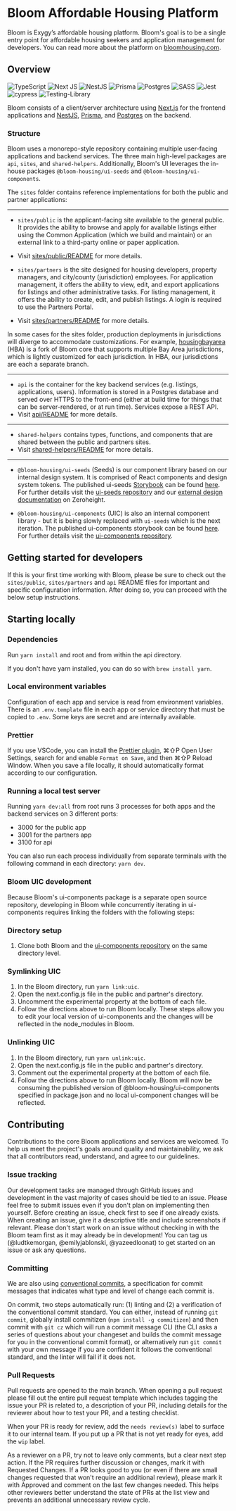 # Bloom Affordable Housing Platform

Bloom is Exygy’s affordable housing platform. Bloom's goal is to be a single entry point for affordable housing seekers and application management for developers. You can read more about the platform on [bloomhousing.com](https://bloomhousing.com/).

## Overview

![TypeScript](https://img.shields.io/badge/typescript-%23007ACC.svg?style=for-the-badge&logo=typescript&logoColor=white) ![Next JS](https://img.shields.io/badge/Next-black?style=for-the-badge&logo=next.js&logoColor=white) ![NestJS](https://img.shields.io/badge/nestjs-%23E0234E.svg?style=for-the-badge&logo=nestjs&logoColor=white) ![Prisma](https://img.shields.io/badge/Prisma-3982CE?style=for-the-badge&logo=Prisma&logoColor=white) ![Postgres](https://img.shields.io/badge/postgres-%23316192.svg?style=for-the-badge&logo=postgresql&logoColor=white) ![SASS](https://img.shields.io/badge/SASS-hotpink.svg?style=for-the-badge&logo=SASS&logoColor=white) ![Jest](https://img.shields.io/badge/-jest-%23C21325?style=for-the-badge&logo=jest&logoColor=white) ![cypress](https://img.shields.io/badge/-cypress-%23E5E5E5?style=for-the-badge&logo=cypress&logoColor=058a5e) ![Testing-Library](https://img.shields.io/badge/-TestingLibrary-%23E33332?style=for-the-badge&logo=testing-library&logoColor=white)

Bloom consists of a client/server architecture using [Next.js](https://nextjs.org) for the frontend applications and [NestJS](https://nestjs.com), [Prisma](https://www.prisma.io/), and [Postgres](https://www.postgresql.org/) on the backend.

### Structure

Bloom uses a monorepo-style repository containing multiple user-facing applications and backend services. The three main high-level packages are `api`, `sites`, and `shared-helpers`. Additionally, Bloom's UI leverages the in-house packages `@bloom-housing/ui-seeds` and `@bloom-housing/ui-components`.

The `sites` folder contains reference implementations for both the public and partner applications:

---

- `sites/public` is the applicant-facing site available to the general public. It provides the ability to browse and apply for available listings either using the Common Application (which we build and maintain) or an external link to a third-party online or paper application.
- Visit [sites/public/README](https://github.com/bloom-housing/bloom/blob/main/sites/public/README.md) for more details.

- `sites/partners` is the site designed for housing developers, property managers, and city/county (jurisdiction) employees. For application management, it offers the ability to view, edit, and export applications for listings and other administrative tasks. For listing management, it offers the ability to create, edit, and publish listings. A login is required to use the Partners Portal.
- Visit [sites/partners/README](https://github.com/bloom-housing/bloom/blob/main/sites/partners/README.md) for more details.

In some cases for the sites folder, production deployments in jurisdictions will diverge to accommodate customizations. For example, [housingbayarea](https://github.com/housingbayarea/bloom) (HBA) is a fork of Bloom core that supports multiple Bay Area jurisdictions, which is lightly customized for each jurisdiction. In HBA, our jurisdictions are each a separate branch.

---

- `api` is the container for the key backend services (e.g. listings, applications, users). Information is stored in a Postgres database and served over HTTPS to the front-end (either at build time for things that can be server-rendered, or at run time). Services expose a REST API.
- Visit [api/README](https://github.com/bloom-housing/bloom/blob/main/api/README.md) for more details.

---

- `shared-helpers` contains types, functions, and components that are shared between the public and partners sites.
- Visit [shared-helpers/README](https://github.com/bloom-housing/bloom/blob/main/shared-helpers/README.md) for more details.

---

- `@bloom-housing/ui-seeds` (Seeds) is our component library based on our internal design system. It is comprised of React components and design system tokens. The published ui-seeds [Storybook](https://storybook.js.org/) can be found [here](https://storybook-ui-seeds.netlify.app/?path=/story/tokens-introduction--page). For further details visit the [ui-seeds repository](https://github.com/bloom-housing/ui-seeds) and our [external design documentation](https://zeroheight.com/5e69dd4e1/p/938cb5-seeds-design-system) on Zeroheight.

- `@bloom-housing/ui-components` (UIC) is also an internal component library - but it is being slowly replaced with `ui-seeds` which is the next iteration. The published ui-components storybook can be found [here](https://storybook.bloom.exygy.dev/). For further details visit the [ui-components repository](https://github.com/bloom-housing/ui-components).

## Getting started for developers

If this is your first time working with Bloom, please be sure to check out the `sites/public`, `sites/partners` and `api` README files for important and specific configuration information. After doing so, you can proceed with the below setup instructions.

## Starting locally

### Dependencies

Run `yarn install` and root and from within the api directory.

If you don't have yarn installed, you can do so with `brew install yarn`.

### Local environment variables

Configuration of each app and service is read from environment variables. There is an `.env.template` file in each app or service directory that must be copied to `.env`. Some keys are secret and are internally available.

### Prettier

If you use VSCode, you can install the [Prettier plugin](https://marketplace.visualstudio.com/items?itemName=esbenp.prettier-vscode), ⌘⇧P Open User Settings, search for and enable `Format on Save`, and then ⌘⇧P Reload Window. When you save a file locally, it should automatically format according to our configuration.

### Running a local test server

Running `yarn dev:all` from root runs 3 processes for both apps and the backend services on 3 different ports:

- 3000 for the public app
- 3001 for the partners app
- 3100 for api

You can also run each process individually from separate terminals with the following command in each directory: `yarn dev`.

### Bloom UIC development

Because Bloom's ui-components package is a separate open source repository, developing in Bloom while concurrently iterating in ui-components requires linking the folders with the following steps:

### Directory setup

1. Clone both Bloom and the [ui-components repository](https://github.com/bloom-housing/ui-components) on the same directory level.

### Symlinking UIC

1. In the Bloom directory, run `yarn link:uic`.
2. Open the next.config.js file in the public and partner's directory.
3. Uncomment the experimental property at the bottom of each file.
4. Follow the directions above to run Bloom locally.
   These steps allow you to edit your local version of ui-components and the changes will be reflected in the node_modules in Bloom.

### Unlinking UIC

1. In the Bloom directory, run `yarn unlink:uic`.
2. Open the next.config.js file in the public and partner's directory.
3. Comment out the experimental property at the bottom of each file.
4. Follow the directions above to run Bloom locally.
   Bloom will now be consuming the published version of @bloom-housing/ui-components specified in package.json and no local ui-component changes will be reflected.

## Contributing

Contributions to the core Bloom applications and services are welcomed. To help us meet the project's goals around quality and maintainability, we ask that all contributors read, understand, and agree to our guidelines.

### Issue tracking

Our development tasks are managed through GitHub issues and development in the vast majority of cases should be tied to an issue. Please feel free to submit issues even if you don't plan on implementing then yourself. Before creating an issue, check first to see if one already exists. When creating an issue, give it a descriptive title and include screenshots if relevant. Please don't start work on an issue without checking in with the Bloom team first as it may already be in development! You can tag us (@ludtkemorgan, @emilyjablonski, @yazeedloonat) to get started on an issue or ask any questions.

### Committing

We are also using [conventional commits](https://www.conventionalcommits.org/en/v1.0.0/), a specification for commit messages that indicates what type and level of change each commit is.

On commit, two steps automatically run: (1) linting and (2) a verification of the conventional commit standard. You can either, instead of running `git commit`, globally install commitizen (`npm install -g commitizen`) and then commit with `git cz` which will run a commit message CLI (the CLI asks a series of questions about your changeset and builds the commit message for you in the conventional commit format), or alternatively run `git commit` with your own message if you are confident it follows the conventional standard, and the linter will fail if it does not.

### Pull Requests

Pull requests are opened to the main branch. When opening a pull request please fill out the entire pull request template which includes tagging the issue your PR is related to, a description of your PR, including details for the reviewer about how to test your PR, and a testing checklist.

When your PR is ready for review, add the `needs review(s)` label to surface it to our internal team. If you put up a PR that is not yet ready for eyes, add the `wip` label.

As a reviewer on a PR, try not to leave only comments, but a clear next step action. If the PR requires further discussion or changes, mark it with Requested Changes. If a PR looks good to you (or even if there are small changes requested that won't require an additional review), please mark it with Approved and comment on the last few changes needed. This helps other reviewers better understand the state of PRs at the list view and prevents an additional unnecessary review cycle.

